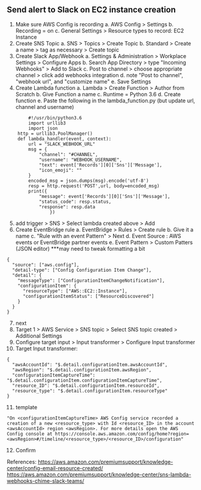## Send alert to Slack on EC2 instance creation

1. Make sure AWS Config is recording
	a. AWS Config > Settings
	b. Recording = on
	c. General Settings > Resource types to record: EC2 Instance
2. Create SNS Topic
	a. SNS > Topics > Create Topic
	b. Standard > Create a name > tag as necessary > Create topic
3. Create Slack App/Webhook
	a. Settings & Administration > Workplace Settings > Configure Apps
	b. Search App Directory > type "Incoming Webhooks" > Add to Slack
	c. Post to channel > choose appropriate channel > click add webhooks integration
	d. note  "Post to channel", "webhook url", and "customize name"
        e. Save Settings
4. Create Lambda function
	a. Lambda > Create Function > Author from Scratch
	b. Give Function a name
	c. Runtime = Python 3.6
	d. Create function
        e. Paste the following in the lambda_function.py (but update url, channel and username)
```
        #!/usr/bin/python3.6
        import urllib3
        import json
	http = urllib3.PoolManager()
	def lambda_handler(event, context):
	    url = "SLACK_WEBHOOK_URL"
	    msg = {
	        "channel": "#CHANNEL",
	        "username": "WEBHOOK_USERNAME",
	        "text": event['Records'][0]['Sns']['Message'],
	        "icon_emoji": ""
	    } 
	    encoded_msg = json.dumps(msg).encode('utf-8')
	    resp = http.request('POST',url, body=encoded_msg)
	    print({
	        "message": event['Records'][0]['Sns']['Message'], 
	        "status_code": resp.status, 
	        "response": resp.data
                })
```
5. add trigger > SNS > Select lambda created above > Add
6. Create EventBridge rule
	a. EventBridge > Rules > Create rule
	b. Give it a name
	c. "Rule with an event Pattern" > Next
	d. Event Source : AWS events or EventBridge partner events
        e. Event Pattern > Custom Patters (JSON editor)  ***may need to tweak formatting a bit

```
{
  "source": ["aws.config"],
  "detail-type": ["Config Configuration Item Change"],
  "detail": {
    "messageType": ["ConfigurationItemChangeNotification"],
    "configurationItem": {
      "resourceType": ["AWS::EC2::Instance"],
      "configurationItemStatus": ["ResourceDiscovered"]
    }
  }
}
```
7. next
8. Target 1 > AWS Service > SNS topic > Select SNS topic created > Additional Settings
9. Configure target input > Input transformer > Configure Input transformer
10. Target Input transformer:
```
{
  "awsAccountId": "$.detail.configurationItem.awsAccountId",
  "awsRegion": "$.detail.configurationItem.awsRegion",
  "configurationItemCaptureTime": "$.detail.configurationItem.configurationItemCaptureTime",
  "resource_ID": "$.detail.configurationItem.resourceId",
  "resource_type": "$.detail.configurationItem.resourceType"
}
```

11. template
```
"On <configurationItemCaptureTime> AWS Config service recorded a creation of a new <resource_type> with Id <resource_ID> in the account <awsAccountId> region <awsRegion>. For more details open the AWS Config console at https://console.aws.amazon.com/config/home?region=<awsRegion>#/timeline/<resource_type>/<resource_ID>/configuration"
```
12. Confirm

References:
https://aws.amazon.com/premiumsupport/knowledge-center/config-email-resource-created/
https://aws.amazon.com/premiumsupport/knowledge-center/sns-lambda-webhooks-chime-slack-teams/
